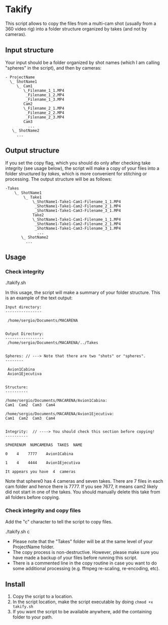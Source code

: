 # Takify
This script allows to copy the files from a multi-cam shot (usually from a 360 video rig) into a folder structure organized by takes (and not by cameras). 

##  Input structure
Your input should be a folder organized by shot names (which I am calling "spheres" in the script), and then by cameras:

```
- ProjectName
  \_ ShotName1
	 \_ Cam1
		\_Filename_1_1.MP4
		 _Filename_1_2.MP4
		 _Filename_1_3.MP4
		Cam2
		\_Filename_2_1.MP4
		 _Filename_2_2.MP4
		 _Filename_2_3.MP4
		Cam3
		  ...
   \_ ShotName2
	 ...
```

## Output structure
If you set the copy flag, which you should do only after checking take integrity (see usage below), the script will make a copy of your files into a folder structured by *takes*, which is more convenient for stitching or processing. The output structure will be as follows:

```
-Takes
	\_ ShotName1
		\_ Take1
		 	\_ShotName1-Take1-Cam1-Filename_1_1.MP4
			 _ShotName1-Take1-Cam2-Filename_2_1.MP4
			 _ShotName1-Take1-Cam3-Filename_3_1.MP4
			Take2
		 	\_ShotName1-Take1-Cam1-Filename_1_1.MP4
			 _ShotName1-Take1-Cam2-Filename_2_1.MP4
			 _ShotName1-Take1-Cam3-Filename_3_1.MP4
			  ...
	   \_ ShotName2
		 ...
```

## Usage
### Check integrity

./takify.sh <InputFolder>

In this usage, the script will make a summary of your folder structure. This is an example of the text output:

```
Input directory:
----------------

 /home/sergio/Documents/MACARENA


Output Directory:
-----------------
 /home/sergio/Documents/MACARENA/../Takes


Spheres: // ---> Note that there are two "shots" or "spheres".
--------

 Avion1Cabina
 Avion1Ejecutiva


Structure:
----------

/home/sergio/Documents/MACARENA/Avion1Cabina:
Cam1  Cam2  Cam3  Cam4

/home/sergio/Documents/MACARENA/Avion1Ejecutiva:
Cam1  Cam2  Cam3  Cam4


Integrity:  // ----> You should check this section before copying!
----------

SPHERENUM  NUMCAMERAS  TAKES  NAME

0    4    7777    Avion1Cabina     
								   
1    4    4444    Avion1Ejecutiva  

It appears you have  4  cameras
```

Note that sphere0 has 4 cameras and seven takes. There are 7 files in each cam folder and hence there is 7777. If you see 7677, it means cam2 likely did not start in one of the takes. You should manually delete this take from all folders before copying.


### Check integrity and copy files

Add the "c" character to tell the script to copy files. 

./takify.sh <InputFolder> c

* Please note that the "Takes" folder will be at the same level of your ProjectName folder. 
* The copy process is non-destructive. However, please make sure you have made a backup of your files before running this script.
* There is a commented line in the copy routine in case you want to do some additional processing (e.g. ffmpeg re-scaling, re-encoding, etc).

## Install

1. Copy the script to a location.
2. In the script location, make the script executable by doing `chmod +x  takify.sh`
3. If you want the script to be available anywhere, add the containing folder to your path.
